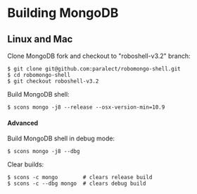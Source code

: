 Building MongoDB 
================

Linux and Mac
-------------

Clone MongoDB fork and checkout to "roboshell-v3.2" branch:

    $ git clone git@github.com:paralect/robomongo-shell.git
    $ cd robomongo-shell
    $ git checkout roboshell-v3.2
    
Build MongoDB shell:

    $ scons mongo -j8 --release --osx-version-min=10.9
    
#### Advanced

Build MongoDB shell in debug mode:

    $ scons mongo -j8 --dbg

Clear builds:

    $ scons -c mongo        # clears release build
    $ scons -c --dbg mongo  # clears debug build

